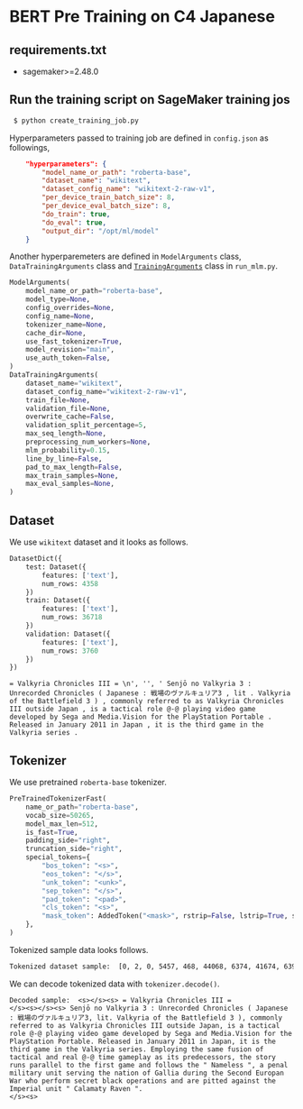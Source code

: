 # BERT Pre Training on C4 Japanese
## requirements.txt
- sagemaker>=2.48.0

## Run the training script on SageMaker training jos

```bash
 $ python create_training_job.py
```
Hyperparameters passed to training job are defined in `config.json` as followings, 

```JSON
    "hyperparameters": {
        "model_name_or_path": "roberta-base",
        "dataset_name": "wikitext",
        "dataset_config_name": "wikitext-2-raw-v1",
        "per_device_train_batch_size": 8,
        "per_device_eval_batch_size": 8,
        "do_train": true,
        "do_eval": true,
        "output_dir": "/opt/ml/model"
    }
```

Another hyperparemeters are defined in `ModelArguments` class, `DataTrainingArguments` class and [`TrainingArguments`](https://huggingface.co/docs/transformers/v4.19.0/en/main_classes/trainer#transformers.TrainingArguments) class in `run_mlm.py`.

```python
ModelArguments(
    model_name_or_path="roberta-base",
    model_type=None,
    config_overrides=None,
    config_name=None,
    tokenizer_name=None,
    cache_dir=None,
    use_fast_tokenizer=True,
    model_revision="main",
    use_auth_token=False,
)
DataTrainingArguments(
    dataset_name="wikitext",
    dataset_config_name="wikitext-2-raw-v1",
    train_file=None,
    validation_file=None,
    overwrite_cache=False,
    validation_split_percentage=5,
    max_seq_length=None,
    preprocessing_num_workers=None,
    mlm_probability=0.15,
    line_by_line=False,
    pad_to_max_length=False,
    max_train_samples=None,
    max_eval_samples=None,
)
```
## Dataset

We use `wikitext` dataset and it looks as follows.

```python
DatasetDict({
    test: Dataset({
        features: ['text'],
        num_rows: 4358
    })
    train: Dataset({
        features: ['text'],
        num_rows: 36718
    })
    validation: Dataset({
        features: ['text'],
        num_rows: 3760
    })
})
```
```
= Valkyria Chronicles III = \n', '', ' Senjō no Valkyria 3 : Unrecorded Chronicles ( Japanese : 戦場のヴァルキュリア3 , lit . Valkyria of the Battlefield 3 ) , commonly referred to as Valkyria Chronicles III outside Japan , is a tactical role @-@ playing video game developed by Sega and Media.Vision for the PlayStation Portable . Released in January 2011 in Japan , it is the third game in the Valkyria series . 
```


## Tokenizer

We use pretrained `roberta-base` tokenizer.

``` python
PreTrainedTokenizerFast(
    name_or_path="roberta-base",
    vocab_size=50265,
    model_max_len=512,
    is_fast=True,
    padding_side="right",
    truncation_side="right",
    special_tokens={
        "bos_token": "<s>",
        "eos_token": "</s>",
        "unk_token": "<unk>",
        "sep_token": "</s>",
        "pad_token": "<pad>",
        "cls_token": "<s>",
        "mask_token": AddedToken("<mask>", rstrip=False, lstrip=True, single_word=False, normalized=False),
    },
)
```

Tokenized sample data looks follows.
```bash
Tokenized dataset sample:  [0, 2, 0, 5457, 468, 44068, 6374, 41674, 6395, 5457, 1437, 50118, 2, 0, 2, 0, 2211, 267, 38183, 117, 468, 44068, 6374, 155, 4832, 1890, 36902, 41674, 36, 2898, 4832, 47416, 23133, 18164, 42393, 21402, 20024, 48018, 50033, 49080, 49587, 49432, 48947, 49017, 246, 2156, 6474, 479, 468, 44068, 6374, 9, 5, 36954, 155, 4839, 2156, 10266, 4997, 7, 25, 468, 44068, 6374, 41674, 6395, 751, 1429, 2156, 16, 10, 15714, 774, 787, 12, 1039, 816, 569, 177, 2226, 30, 43561, 8, 2454, 4, 36753, 13, 5, 15592, 39435, 479, 30939, 11, 644, 1466, 11, 1429, 2156, 24, 16, 5, 371, 177, 11, 5, 468, 44068, 6374, 651, 479, 23564, 154, 5, 276, 24904, 9, 15714, 8, 588, 787, 12, 1039, 86, 23841, 25, 63, 20193, 2156, 5, 527, 1237, 12980, 7, 5, 78, 177, 8, 3905, 5, 22, 8603, 13802, 22, 2156, 10, 14914, 831, 1933, 2754, 5, 1226, 9, 7155, 493, 148, 5, 4665, 5122, 12560, 1771, 54, 3008, 3556, 909, 1414, 8, 32, 30259, 136, 5, 16659, 1933, 22, 2912, 424, 415, 219, 22546, 22, 479, 1437, 50118, 2, 0, 20, 177, 880, 709, 11, 1824, 2156, 3406, 81, 10, 739, 4745, 9, 5, 173, 626, 15, 468, 44068, 6374, 41674, 3082, 479, 616, 24, 12544, 5, 2526]
```

We can decode tokenized data with `tokenizer.decode()`. 

```
Decoded sample:  <s></s><s> = Valkyria Chronicles III = 
</s><s></s><s> Senjō no Valkyria 3 : Unrecorded Chronicles ( Japanese : 戦場のヴァルキュリア3, lit. Valkyria of the Battlefield 3 ), commonly referred to as Valkyria Chronicles III outside Japan, is a tactical role @-@ playing video game developed by Sega and Media.Vision for the PlayStation Portable. Released in January 2011 in Japan, it is the third game in the Valkyria series. Employing the same fusion of tactical and real @-@ time gameplay as its predecessors, the story runs parallel to the first game and follows the " Nameless ", a penal military unit serving the nation of Gallia during the Second Europan War who perform secret black operations and are pitted against the Imperial unit " Calamaty Raven ". 
</s><s> 
```
